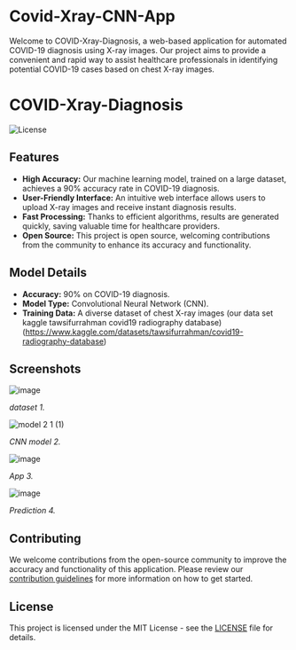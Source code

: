# Covid-Xray-CNN-App
Welcome to COVID-Xray-Diagnosis, a web-based application for automated COVID-19 diagnosis using X-ray images. Our project aims to provide a convenient and rapid way to assist healthcare professionals in identifying potential COVID-19 cases based on chest X-ray images.

# COVID-Xray-Diagnosis

![License](https://img.shields.io/badge/license-MIT-blue.svg)

## Features

- **High Accuracy:** Our machine learning model, trained on a large dataset, achieves a 90% accuracy rate in COVID-19 diagnosis.
- **User-Friendly Interface:** An intuitive web interface allows users to upload X-ray images and receive instant diagnosis results.
- **Fast Processing:** Thanks to efficient algorithms, results are generated quickly, saving valuable time for healthcare providers.
- **Open Source:** This project is open source, welcoming contributions from the community to enhance its accuracy and functionality.

## Model Details

- **Accuracy:** 90% on COVID-19 diagnosis.
- **Model Type:** Convolutional Neural Network (CNN).
- **Training Data:** A diverse dataset of chest X-ray images (our data set kaggle tawsifurrahman covid19 radiography database)
(https://www.kaggle.com/datasets/tawsifurrahman/covid19-radiography-database)

## Screenshots

![image](https://github.com/Mahdirj79/Covid-Xray-CNN-App/assets/139322766/e465e3c5-dacb-497c-9f6b-e6170a5ffd47)

*dataset 1.*

![model 2 1 (1)](https://github.com/Mahdirj79/Covid-Xray-CNN-App/assets/139322766/8a4bebf3-f248-42cb-95b7-86dd647ddf0a)

*CNN model 2.*

![image](https://github.com/Mahdirj79/Covid-Xray-CNN-App/assets/139322766/b0023c95-cd3c-4a85-99d0-38a3bee64cb8)

*App 3.*

![image](https://github.com/Mahdirj79/Covid-Xray-CNN-App/assets/139322766/5adadb3b-99c3-48c9-b74b-4c552ef6a0c8)

*Prediction 4.*

## Contributing

We welcome contributions from the open-source community to improve the accuracy and functionality of this application. Please review our [contribution guidelines](CONTRIBUTING.md) for more information on how to get started.

## License

This project is licensed under the MIT License - see the [LICENSE](LICENSE) file for details.


